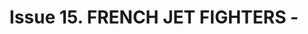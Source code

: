 ---
layout: product
title: "Issue 15. FRENCH JET FIGHTERS - "
price: "1300" 
desc: "Časopis"
img_path: "/assets/img/AK2931.webp"
brand: "AK"
available: true
special_offer: true
new: false
soon: false
cat: "090000"
subcat: "090200"
subsubcat: "090202"
sifra: "AK2931"
popular: false
spec: true
---